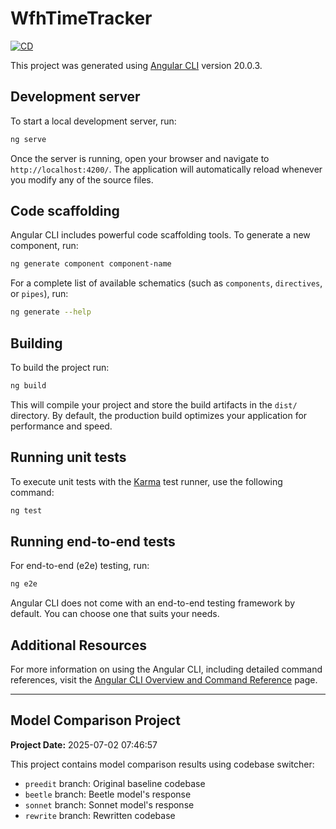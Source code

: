 # WfhTimeTracker

[![CD](https://github.com/anoaky/wfh-time-tracker/actions/workflows/firebase-hosting-merge.yml/badge.svg)](https://github.com/anoaky/wfh-time-tracker/actions/workflows/firebase-hosting-merge.yml)

This project was generated using [Angular CLI](https://github.com/angular/angular-cli) version 20.0.3.

## Development server

To start a local development server, run:

```bash
ng serve
```

Once the server is running, open your browser and navigate to `http://localhost:4200/`. The application will automatically reload whenever you modify any of the source files.

## Code scaffolding

Angular CLI includes powerful code scaffolding tools. To generate a new component, run:

```bash
ng generate component component-name
```

For a complete list of available schematics (such as `components`, `directives`, or `pipes`), run:

```bash
ng generate --help
```

## Building

To build the project run:

```bash
ng build
```

This will compile your project and store the build artifacts in the `dist/` directory. By default, the production build optimizes your application for performance and speed.

## Running unit tests

To execute unit tests with the [Karma](https://karma-runner.github.io) test runner, use the following command:

```bash
ng test
```

## Running end-to-end tests

For end-to-end (e2e) testing, run:

```bash
ng e2e
```

Angular CLI does not come with an end-to-end testing framework by default. You can choose one that suits your needs.

## Additional Resources

For more information on using the Angular CLI, including detailed command references, visit the [Angular CLI Overview and Command Reference](https://angular.dev/tools/cli) page.


---

## Model Comparison Project

**Project Date:** 2025-07-02 07:46:57

This project contains model comparison results using codebase switcher:

- `preedit` branch: Original baseline codebase
- `beetle` branch: Beetle model's response
- `sonnet` branch: Sonnet model's response
- `rewrite` branch: Rewritten codebase
